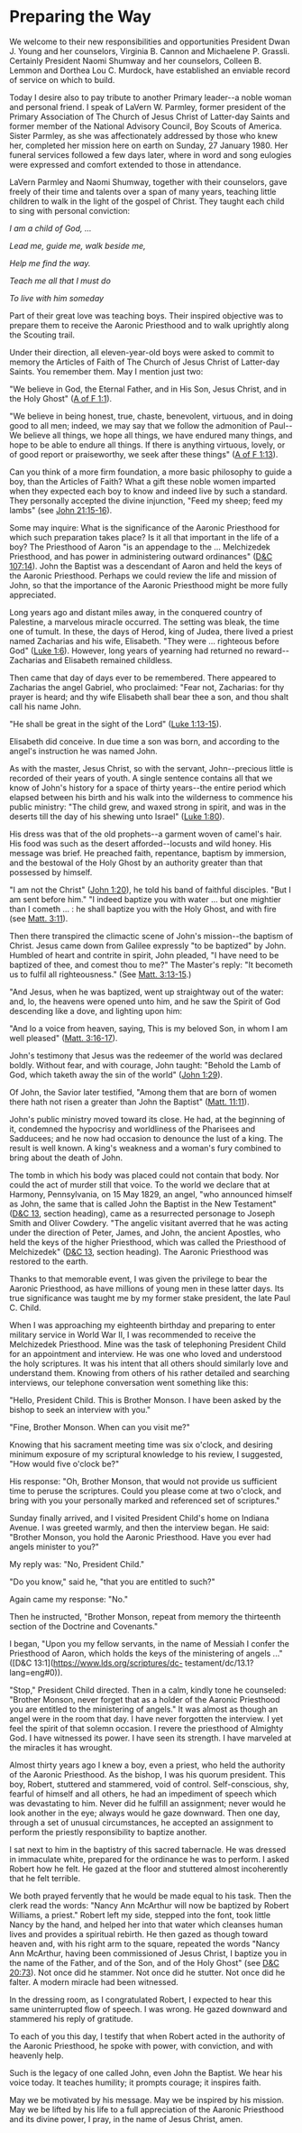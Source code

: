 # Preparing the Way

We welcome to their new responsibilities and opportunities President Dwan J.
Young and her counselors, Virginia B. Cannon and Michaelene P. Grassli.
Certainly President Naomi Shumway and her counselors, Colleen B. Lemmon and
Dorthea Lou C. Murdock, have established an enviable record of service on
which to build.

Today I desire also to pay tribute to another Primary leader--a noble woman
and personal friend. I speak of LaVern W. Parmley, former president of the
Primary Association of The Church of Jesus Christ of Latter-day Saints and
former member of the National Advisory Council, Boy Scouts of America. Sister
Parmley, as she was affectionately addressed by those who knew her, completed
her mission here on earth on Sunday, 27 January 1980. Her funeral services
followed a few days later, where in word and song eulogies were expressed and
comfort extended to those in attendance.

LaVern Parmley and Naomi Shumway, together with their counselors, gave freely
of their time and talents over a span of many years, teaching little children
to walk in the light of the gospel of Christ. They taught each child to sing
with personal conviction:

_I am a child of God, ..._

_Lead me, guide me, walk beside me,_

_Help me find the way._

_Teach me all that I must do_

_To live with him someday_

Part of their great love was teaching boys. Their inspired objective was to
prepare them to receive the Aaronic Priesthood and to walk uprightly along the
Scouting trail.

Under their direction, all eleven-year-old boys were asked to commit to memory
the Articles of Faith of The Church of Jesus Christ of Latter-day Saints. You
remember them. May I mention just two:

"We believe in God, the Eternal Father, and in His Son, Jesus Christ, and in
the Holy Ghost" ([A of F
1:1](https://www.lds.org/scriptures/pgp/a-of-f/1.1?lang=eng#0)).

"We believe in being honest, true, chaste, benevolent, virtuous, and in doing
good to all men; indeed, we may say that we follow the admonition of Paul--We
believe all things, we hope all things, we have endured many things, and hope
to be able to endure all things. If there is anything virtuous, lovely, or of
good report or praiseworthy, we seek after these things" ([A of F
1:13](https://www.lds.org/scriptures/pgp/a-of-f/1.13?lang=eng#12)).

Can you think of a more firm foundation, a more basic philosophy to guide a
boy, than the Articles of Faith? What a gift these noble women imparted when
they expected each boy to know and indeed live by such a standard. They
personally accepted the divine injunction, "Feed my sheep; feed my lambs" (see
[John 21:15-16](https://www.lds.org/scriptures/nt/john/21.15-16?lang=eng#14)).

Some may inquire: What is the significance of the Aaronic Priesthood for which
such preparation takes place? Is it all that important in the life of a boy?
The Priesthood of Aaron "is an appendage to the ... Melchizedek Priesthood, and
has power in administering outward ordinances" ([D&amp;C
107:14](https://www.lds.org/scriptures/dc-testament/dc/107.14?lang=eng#13)).
John the Baptist was a descendant of Aaron and held the keys of the Aaronic
Priesthood. Perhaps we could review the life and mission of John, so that the
importance of the Aaronic Priesthood might be more fully appreciated.

Long years ago and distant miles away, in the conquered country of Palestine,
a marvelous miracle occurred. The setting was bleak, the time one of tumult.
In these, the days of Herod, king of Judea, there lived a priest named
Zacharias and his wife, Elisabeth. "They were ... righteous before God" ([Luke
1:6](https://www.lds.org/scriptures/nt/luke/1.6?lang=eng#5)). However, long
years of yearning had returned no reward--Zacharias and Elisabeth remained
childless.

Then came that day of days ever to be remembered. There appeared to Zacharias
the angel Gabriel, who proclaimed: "Fear not, Zacharias: for thy prayer is
heard; and thy wife Elisabeth shall bear thee a son, and thou shalt call his
name John.

"He shall be great in the sight of the Lord" ([Luke
1:13-15](https://www.lds.org/scriptures/nt/luke/1.13-15?lang=eng#12)).

Elisabeth did conceive. In due time a son was born, and according to the
angel's instruction he was named John.

As with the master, Jesus Christ, so with the servant, John--precious little
is recorded of their years of youth. A single sentence contains all that we
know of John's history for a space of thirty years--the entire period which
elapsed between his birth and his walk into the wilderness to commence his
public ministry: "The child grew, and waxed strong in spirit, and was in the
deserts till the day of his shewing unto Israel" ([Luke
1:80](https://www.lds.org/scriptures/nt/luke/1.80?lang=eng#79)).

His dress was that of the old prophets--a garment woven of camel's hair. His
food was such as the desert afforded--locusts and wild honey. His message was
brief. He preached faith, repentance, baptism by immersion, and the bestowal
of the Holy Ghost by an authority greater than that possessed by himself.

"I am not the Christ" ([John
1:20](https://www.lds.org/scriptures/nt/john/1.20?lang=eng#19)), he told his
band of faithful disciples. "But I am sent before him." "I indeed baptize you
with water ... but one mightier than I cometh ... : he shall baptize you with the
Holy Ghost, and with fire (see [Matt.
3:11](https://www.lds.org/scriptures/nt/matt/3.11?lang=eng#10)).

Then there transpired the climactic scene of John's mission--the baptism of
Christ. Jesus came down from Galilee expressly "to be baptized" by John.
Humbled of heart and contrite in spirit, John pleaded, "I have need to be
baptized of thee, and comest thou to me?" The Master's reply: "It becometh us
to fulfil all righteousness." (See [Matt.
3:13-15](https://www.lds.org/scriptures/nt/matt/3.13-15?lang=eng#12).)

"And Jesus, when he was baptized, went up straightway out of the water: and,
lo, the heavens were opened unto him, and he saw the Spirit of God descending
like a dove, and lighting upon him:

"And lo a voice from heaven, saying, This is my beloved Son, in whom I am well
pleased" ([Matt.
3:16-17](https://www.lds.org/scriptures/nt/matt/3.16-17?lang=eng#15)).

John's testimony that Jesus was the redeemer of the world was declared boldly.
Without fear, and with courage, John taught: "Behold the Lamb of God, which
taketh away the sin of the world" ([John
1:29](https://www.lds.org/scriptures/nt/john/1.29?lang=eng#28)).

Of John, the Savior later testified, "Among them that are born of women there
hath not risen a greater than John the Baptist" ([Matt.
11:11](https://www.lds.org/scriptures/nt/matt/11.11?lang=eng#10)).

John's public ministry moved toward its close. He had, at the beginning of it,
condemned the hypocrisy and worldliness of the Pharisees and Sadducees; and he
now had occasion to denounce the lust of a king. The result is well known. A
king's weakness and a woman's fury combined to bring about the death of John.

The tomb in which his body was placed could not contain that body. Nor could
the act of murder still that voice. To the world we declare that at Harmony,
Pennsylvania, on 15 May 1829, an angel, "who announced himself as John, the
same that is called John the Baptist in the New Testament" ([D&amp;C
13](https://www.lds.org/scriptures/dc-testament/dc/13.title?lang=eng), section
heading), came as a resurrected personage to Joseph Smith and Oliver Cowdery.
"The angelic visitant averred that he was acting under the direction of Peter,
James, and John, the ancient Apostles, who held the keys of the higher
Priesthood, which was called the Priesthood of Melchizedek" ([D&amp;C
13](https://www.lds.org/scriptures/dc-testament/dc/13.title?lang=eng), section
heading). The Aaronic Priesthood was restored to the earth.

Thanks to that memorable event, I was given the privilege to bear the Aaronic
Priesthood, as have millions of young men in these latter days. Its true
significance was taught me by my former stake president, the late Paul C.
Child.

When I was approaching my eighteenth birthday and preparing to enter military
service in World War II, I was recommended to receive the Melchizedek
Priesthood. Mine was the task of telephoning President Child for an
appointment and interview. He was one who loved and understood the holy
scriptures. It was his intent that all others should similarly love and
understand them. Knowing from others of his rather detailed and searching
interviews, our telephone conversation went something like this:

"Hello, President Child. This is Brother Monson. I have been asked by the
bishop to seek an interview with you."

"Fine, Brother Monson. When can you visit me?"

Knowing that his sacrament meeting time was six o'clock, and desiring minimum
exposure of my scriptural knowledge to his review, I suggested, "How would
five o'clock be?"

His response: "Oh, Brother Monson, that would not provide us sufficient time
to peruse the scriptures. Could you please come at two o'clock, and bring with
you your personally marked and referenced set of scriptures."

Sunday finally arrived, and I visited President Child's home on Indiana
Avenue. I was greeted warmly, and then the interview began. He said: "Brother
Monson, you hold the Aaronic Priesthood. Have you ever had angels minister to
you?"

My reply was: "No, President Child."

"Do you know," said he, "that you are entitled to such?"

Again came my response: "No."

Then he instructed, "Brother Monson, repeat from memory the thirteenth section
of the Doctrine and Covenants."

I began, "Upon you my fellow servants, in the name of Messiah I confer the
Priesthood of Aaron, which holds the keys of the ministering of angels ..."
([D&amp;C 13:1](https://www.lds.org/scriptures/dc-
testament/dc/13.1?lang=eng#0)).

"Stop," President Child directed. Then in a calm, kindly tone he counseled:
"Brother Monson, never forget that as a holder of the Aaronic Priesthood you
are entitled to the ministering of angels." It was almost as though an angel
were in the room that day. I have never forgotten the interview. I yet feel
the spirit of that solemn occasion. I revere the priesthood of Almighty God. I
have witnessed its power. I have seen its strength. I have marveled at the
miracles it has wrought.

Almost thirty years ago I knew a boy, even a priest, who held the authority of
the Aaronic Priesthood. As the bishop, I was his quorum president. This boy,
Robert, stuttered and stammered, void of control. Self-conscious, shy, fearful
of himself and all others, he had an impediment of speech which was
devastating to him. Never did he fulfill an assignment; never would he look
another in the eye; always would he gaze downward. Then one day, through a set
of unusual circumstances, he accepted an assignment to perform the priestly
responsibility to baptize another.

I sat next to him in the baptistry of this sacred tabernacle. He was dressed
in immaculate white, prepared for the ordinance he was to perform. I asked
Robert how he felt. He gazed at the floor and stuttered almost incoherently
that he felt terrible.

We both prayed fervently that he would be made equal to his task. Then the
clerk read the words: "Nancy Ann McArthur will now be baptized by Robert
Williams, a priest." Robert left my side, stepped into the font, took little
Nancy by the hand, and helped her into that water which cleanses human lives
and provides a spiritual rebirth. He then gazed as though toward heaven and,
with his right arm to the square, repeated the words "Nancy Ann McArthur,
having been commissioned of Jesus Christ, I baptize you in the name of the
Father, and of the Son, and of the Holy Ghost" (see [D&amp;C
20:73](https://www.lds.org/scriptures/dc-testament/dc/20.73?lang=eng#72)). Not
once did he stammer. Not once did he stutter. Not once did he falter. A modern
miracle had been witnessed.

In the dressing room, as I congratulated Robert, I expected to hear this same
uninterrupted flow of speech. I was wrong. He gazed downward and stammered his
reply of gratitude.

To each of you this day, I testify that when Robert acted in the authority of
the Aaronic Priesthood, he spoke with power, with conviction, and with
heavenly help.

Such is the legacy of one called John, even John the Baptist. We hear his
voice today. It teaches humility; it prompts courage; it inspires faith.

May we be motivated by his message. May we be inspired by his mission. May we
be lifted by his life to a full appreciation of the Aaronic Priesthood and its
divine power, I pray, in the name of Jesus Christ, amen.

